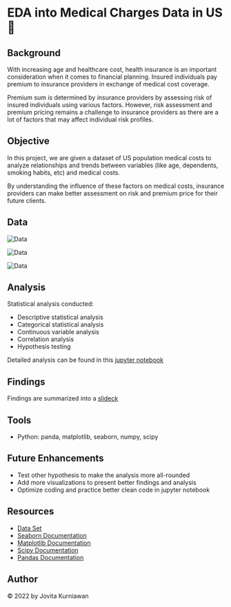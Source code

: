 
# EDA into Medical Charges Data in US 🏥

## Background

With increasing age and healthcare cost, health insurance is an important consideration when it comes to financial planning. 
Insured individuals pay premium to insurance providers in exchange of medical cost coverage. 

Premium sum is determined by insurance providers by assessing risk of insured individuals using various factors. 
However, risk assessment and premium pricing remains a challenge to insurance providers as there are a lot of factors that may affect individual risk profiles. 


## Objective 
In this project, we are given a dataset of US population medical costs to analyze relationships and trends between variables (like age, dependents, smoking habits, etc) and medical costs. 

By understanding the influence of these factors on medical costs, insurance providers can make better assessment on risk and premium price for their future clients. 


## Data 

![Data](https://i.postimg.cc/KzjWtrZY/Screenshot-2022-10-13-at-3-46-47-AM.png)


![Data](https://i.postimg.cc/hPVKJgy5/Screenshot-2022-10-13-at-3-47-50-AM.png)

![Data](https://i.postimg.cc/50HVfMQp/Screenshot-2022-10-13-at-3-48-21-AM.png)

## Analysis 

Statistical analysis conducted: 
- Descriptive statistical analysis
- Categorical statistical analysis 
- Continuous variable analysis
- Correlation analysis
- Hypothesis testing 

Detailed analysis can be found in this [jupyter notebook](https://github.com/jovitakurniawan/eda-us-medicalcharges/blob/main/EDA%20into%20Medical%20Charges%20Data%20in%20US.ipynb)


## Findings 

Findings are summarized into a [slideck](https://github.com/jovitakurniawan/eda-us-medicalcharges/blob/main/EDA%20into%20Medical%20Charges%20Data%20in%20US.pdf)  


## Tools  
- Python: panda, matplotlib, seaborn, numpy, scipy


## Future Enhancements 
- Test other hypothesis to make the analysis more all-rounded
- Add more visualizations to present better findings and analysis 
- Optimize coding and practice better clean code in jupyter notebook 


## Resources

- [Data Set](https://www.kaggle.com/datasets/mirichoi0218/insurance)
- [Seaborn Documentation](https://seaborn.pydata.org/)
- [Matplotlib Documentation](https://matplotlib.org/)
- [Scipy Documentation](https://docs.scipy.org/doc/scipy/)
- [Pandas Documentation](https://pandas.pydata.org/docs/)


## Author 

© 2022 by Jovita Kurniawan 
 
